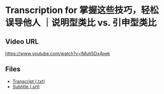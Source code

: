 # Transcription for 掌握这些技巧，轻松误导他人 ｜说明型类比 vs. 引申型类比
## Video URL
https://www.youtube.com/watch?v=IMuh5Dx4pek
 
## Files
- [Transcript (.txt)](./transcript.txt)
- [Subtitle (.srt)](./transcript.srt)
